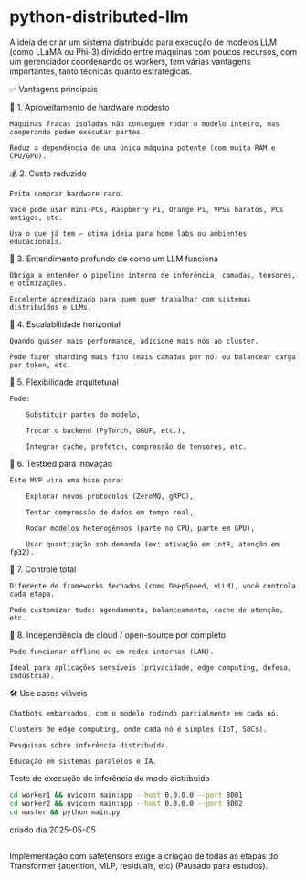 # python-distributed-llm

A ideia de criar um sistema distribuído para execução de modelos LLM (como LLaMA ou Phi-3) dividido entre máquinas com poucos recursos, com um gerenciador coordenando os workers, tem várias vantagens importantes, tanto técnicas quanto estratégicas.

✅ Vantagens principais

🧩 1. Aproveitamento de hardware modesto

    Máquinas fracas isoladas não conseguem rodar o modelo inteiro, mas cooperando podem executar partes.

    Reduz a dependência de uma única máquina potente (com muita RAM e CPU/GPU).

💰 2. Custo reduzido

    Evita comprar hardware caro.

    Você pode usar mini-PCs, Raspberry Pi, Orange Pi, VPSs baratos, PCs antigos, etc.

    Usa o que já tem — ótima ideia para home labs ou ambientes educacionais.

🧠 3. Entendimento profundo de como um LLM funciona

    Obriga a entender o pipeline interno de inferência, camadas, tensores, e otimizações.

    Excelente aprendizado para quem quer trabalhar com sistemas distribuídos e LLMs.

🚀 4. Escalabilidade horizontal

    Quando quiser mais performance, adicione mais nós ao cluster.

    Pode fazer sharding mais fino (mais camadas por nó) ou balancear carga por token, etc.

🔄 5. Flexibilidade arquitetural

    Pode:

        Substituir partes do modelo,

        Trocar o backend (PyTorch, GGUF, etc.),

        Integrar cache, prefetch, compressão de tensores, etc.

🧪 6. Testbed para inovação

    Este MVP vira uma base para:

        Explorar novos protocolos (ZeroMQ, gRPC),

        Testar compressão de dados em tempo real,

        Rodar modelos heterogêneos (parte no CPU, parte em GPU),

        Usar quantização sob demanda (ex: ativação em int8, atenção em fp32).

🧰 7. Controle total

    Diferente de frameworks fechados (como DeepSpeed, vLLM), você controla cada etapa.

    Pode customizar tudo: agendamento, balanceamento, cache de atenção, etc.

📡 8. Independência de cloud / open-source por completo

    Pode funcionar offline ou em redes internas (LAN).

    Ideal para aplicações sensíveis (privacidade, edge computing, defesa, indústria).

🛠️ Use cases viáveis

    Chatbots embarcados, com o modelo rodando parcialmente em cada nó.

    Clusters de edge computing, onde cada nó é simples (IoT, SBCs).

    Pesquisas sobre inferência distribuída.

    Educação em sistemas paralelos e IA.


Teste de execução de inferência de modo distribuido

```bash
cd worker1 && uvicorn main:app --host 0.0.0.0 --port 8001
cd worker2 && uvicorn main:app --host 0.0.0.0 --port 8002
cd master && python main.py
```

criado dia 2025-05-05

##
Implementação com safetensors exige a criação de todas as etapas do Transformer (attention, MLP, residuals, etc) (Pausado para estudos).